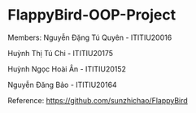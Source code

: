 # FlappyBird-OOP-Project

Members:
Nguyễn Đặng Tú Quyên - ITITIU20016

Huỳnh Thị Tú Chi - ITITIU20175

Huỳnh Ngọc Hoài Ân - ITITIU20152

Nguyễn Đăng Bảo - ITITIU20164

Reference:
https://github.com/sunzhichao/FlappyBird

